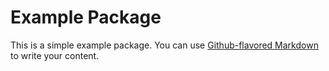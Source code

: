 # Example Package

This is a simple example package. You can use
[Github-flavored Markdown](https://github.com/SamipThulung/reinforcement_terminals)
to write your content.